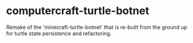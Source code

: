 # computercraft-turtle-botnet
 Remake of the 'minecraft-turtle-botnet' that is re-built from the ground up for turtle state persistence and refactoring.
